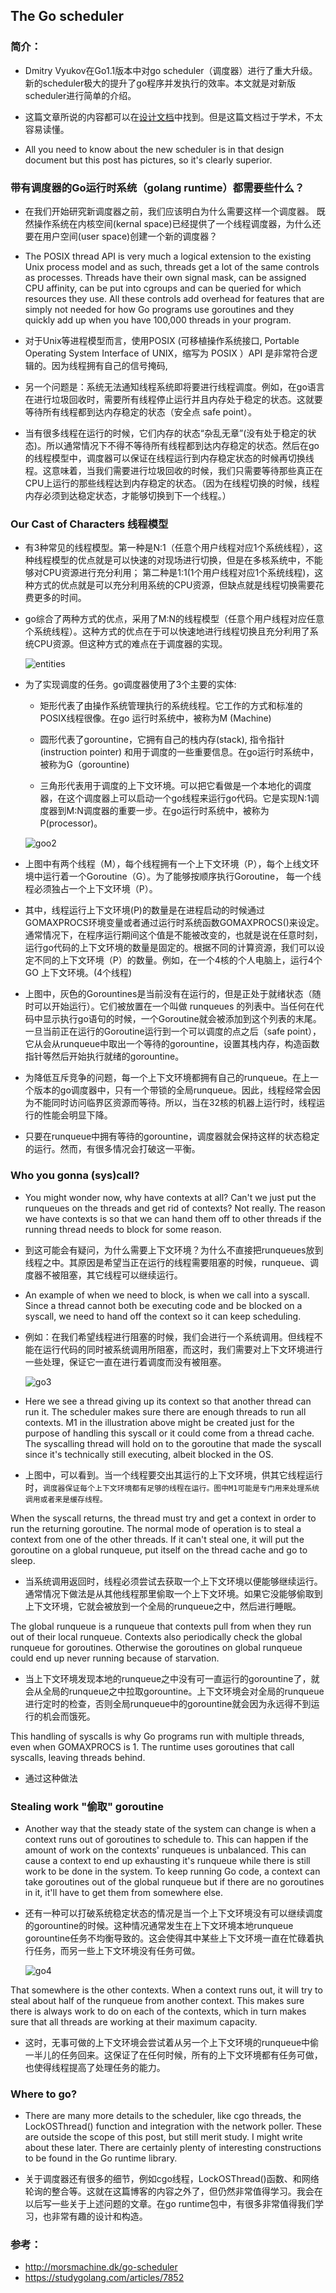 
## The Go scheduler

### 简介：

* Dmitry Vyukov在Go1.1版本中对go scheduler（调度器）进行了重大升级。新的scheduler极大的提升了go程序并发执行的效率。本文就是对新版scheduler进行简单的介绍。

* 这篇文章所说的内容都可以在[设计文档](https://docs.google.com/document/d/1TTj4T2JO42uD5ID9e89oa0sLKhJYD0Y_kqxDv3I3XMw/edit)中找到。但是这篇文档过于学术，不太容易读懂。

* All you need to know about the new scheduler is in that design document but this post has pictures, so it's clearly superior.

### 带有调度器的Go运行时系统（golang runtime）都需要些什么？

* 在我们开始研究新调度器之前，我们应该明白为什么需要这样一个调度器。 既然操作系统在内核空间(kernal space)已经提供了一个线程调度器，为什么还要在用户空间(user space)创建一个新的调度器？

* The POSIX thread API is very much a logical extension to the existing Unix process model and as such, threads get a lot of the same controls as processes. Threads have their own signal mask, can be assigned CPU affinity, can be put into cgroups and can be queried for which resources they use. All these controls add overhead for features that are simply not needed for how Go programs use goroutines and they quickly add up when you have 100,000 threads in your program.

* 对于Unix等进程模型而言，使用POSIX (可移植操作系统接口, Portable Operating System Interface of UNIX，缩写为 POSIX ）API 是非常符合逻辑的。因为线程拥有自己的信号掩码,

* 另一个问题是：系统无法通知线程系统即将要进行线程调度。例如，在go语言在进行垃圾回收时，需要所有线程停止运行并且内存处于稳定的状态。这就要等待所有线程都到达内存稳定的状态（安全点 safe point）。

* 当有很多线程在运行的时候，它们内存的状态“杂乱无章”(没有处于稳定的状态)。所以通常情况下不得不等待所有线程都到达内存稳定的状态。然后在go的线程模型中，调度器可以保证在线程运行到内存稳定状态的时候再切换线程。这意味着，当我们需要进行垃圾回收的时候，我们只需要等待那些真正在CPU上运行的那些线程达到内存稳定的状态。（因为在线程切换的时候，线程内存必须到达稳定状态，才能够切换到下一个线程。）


### Our Cast of Characters 线程模型

* 有3种常见的线程模型。第一种是N:1（任意个用户线程对应1个系统线程），这种线程模型的优点就是可以快速的对现场进行切换，但是在多核系统中，不能够对CPU资源进行充分利用； 第二种是1:1(1个用户线程对应1个系统线程)，这种方式的优点就是可以充分利用系统的CPU资源，但缺点就是线程切换需要花费更多的时间。

* go综合了两种方式的优点，采用了M:N的线程模型（任意个用户线程对应任意个系统线程）。这种方式的优点在于可以快速地进行线程切换且充分利用了系统CPU资源。但这种方式的难点在于调度器的实现。

	![entities](http://images.cnblogs.com/cnblogs_com/swanspouse/1159380/o_go1.jpg)

* 为了实现调度的任务。go调度器使用了3个主要的实体:

    * 矩形代表了由操作系统管理执行的系统线程。它工作的方式和标准的POSIX线程很像。在go 运行时系统中，被称为M (Machine)

    * 圆形代表了gorountine，它拥有自己的栈内存(stack), 指令指针 (instruction pointer) 和用于调度的一些重要信息。在go运行时系统中，被称为G（gorountine)

    * 三角形代表用于调度的上下文环境。可以把它看做是一个本地化的调度器，在这个调度器上可以启动一个go线程来运行go代码。它是实现N:1调度器到M:N调度器的重要一步。在go运行时系统中，被称为P(processor)。

	![goo2](http://images.cnblogs.com/cnblogs_com/swanspouse/1159380/o_go2.jpg)

* 上图中有两个线程（M），每个线程拥有一个上下文环境（P），每个上线文环境中运行着一个Goroutine（G）。为了能够按顺序执行Goroutine， 每一个线程必须独占一个上下文环境（P）。

* 其中，线程运行上下文环境(P)的数量是在进程启动的时候通过GOMAXPROCS环境变量或者通过运行时系统函数GOMAXPROCS()来设定。通常情况下，在程序运行期间这个值是不能被改变的，也就是说在任意时刻，运行go代码的上下文环境的数量是固定的。根据不同的计算资源，我们可以设定不同的上下文环境（P）的数量。例如，在一个4核的个人电脑上，运行4个GO 上下文环境。(4个线程)

* 上图中，灰色的Gorountines是当前没有在运行的，但是正处于就绪状态（随时可以开始运行）。它们被放置在一个叫做 runqueues 的列表中。当任何在代码中显示执行go语句的时候，一个Goroutine就会被添加到这个列表的末尾。一旦当前正在运行的Goroutine运行到一个可以调度的点之后（safe point），它从会从runqueue中取出一个等待的gorountine，设置其栈内存，构造函数指针等然后开始执行就绪的gorountine。

* 为降低互斥竞争的问题，每一个上下文环境都拥有自己的runqueue。在上一个版本的go调度器中，只有一个带锁的全局runqueue。因此，线程经常会因为不能同时访问临界区资源而等待。所以，当在32核的机器上运行时，线程运行的性能会明显下降。

* 只要在runqueue中拥有等待的gorountine，调度器就会保持这样的状态稳定的运行。然而，有很多情况会打破这一平衡。

### Who you gonna (sys)call?

* You might wonder now, why have contexts at all? Can't we just put the runqueues on the threads and get rid of contexts? Not really. The reason we have contexts is so that we can hand them off to other threads if the running thread needs to block for some reason.

* 到这可能会有疑问，为什么需要上下文环境？为什么不直接把runqueues放到线程之中。其原因是希望当正在运行的线程需要阻塞的时候，runqueue、调度器不被阻塞，其它线程可以继续运行。

* An example of when we need to block, is when we call into a syscall. Since a thread cannot both be executing code and be blocked on a syscall, we need to hand off the context so it can keep scheduling.

* 例如：在我们希望线程进行阻塞的时候，我们会进行一个系统调用。但线程不能在运行代码的同时被系统调用所阻塞，而这时，我们需要对上下文环境进行一些处理，保证它一直在进行着调度而没有被阻塞。

	![go3](http://images.cnblogs.com/cnblogs_com/swanspouse/1159380/o_go3.jpg)

* Here we see a thread giving up its context so that another thread can run it. The scheduler makes sure there are enough threads to run all contexts. M1 in the illustration above might be created just for the purpose of handling this syscall or it could come from a thread cache. The syscalling thread will hold on to the goroutine that made the syscall since it's technically still executing, albeit blocked in the OS.

* 上图中，可以看到。当一个线程要交出其运行的上下文环境，供其它线程运行时，`调度器保证每个上下文环境都有足够的线程在运行。图中M1可能是专门用来处理系统调用或者来是缓存线程。`

When the syscall returns, the thread must try and get a context in order to run the returning goroutine. The normal mode of operation is to steal a context from one of the other threads. If it can't steal one, it will put the goroutine on a global runqueue, put itself on the thread cache and go to sleep.

* 当系统调用返回时，线程必须尝试去获取一个上下文环境以便能够继续运行。通常情况下做法是从其他线程那里偷取一个上下文环境。如果它没能够偷取到上下文环境，它就会被放到一个全局的runqueue之中，然后进行睡眠。

The global runqueue is a runqueue that contexts pull from when they run out of their local runqueue. Contexts also periodically check the global runqueue for goroutines. Otherwise the goroutines on global runqueue could end up never running because of starvation.

* 当上下文环境发现本地的runqueue之中没有可一直运行的gorountine了，就会从全局的runqueue之中拉取gorountine。上下文环境会对全局的runqueue进行定时的检查，否则全局runqueue中的gorountine就会因为永远得不到运行的机会而饿死。

This handling of syscalls is why Go programs run with multiple threads, even when GOMAXPROCS is 1. The runtime uses goroutines that call syscalls, leaving threads behind.

* 通过这种做法

### Stealing work "偷取" goroutine

* Another way that the steady state of the system can change is when a context runs out of goroutines to schedule to. This can happen if the amount of work on the contexts' runqueues is unbalanced. This can cause a context to end up exhausting it's runqueue while there is still work to be done in the system. To keep running Go code, a context can take goroutines out of the global runqueue but if there are no goroutines in it, it'll have to get them from somewhere else.

* 还有一种可以打破系统稳定状态的情况是当一个上下文环境没有可以继续调度的gorountine的时候。这种情况通常发生在上下文环境本地runqueue gorountine任务不均衡导致的。这会使得其中某些上下文环境一直在忙碌着执行任务，而另一些上下文环境没有任务可做。

	![go4](http://images.cnblogs.com/cnblogs_com/swanspouse/1159380/o_go4.jpg)

That somewhere is the other contexts. When a context runs out, it will try to steal about half of the runqueue from another context. This makes sure there is always work to do on each of the contexts, which in turn makes sure that all threads are working at their maximum capacity.

* 这时，无事可做的上下文环境会尝试着从另一个上下文环境的runqueue中偷一半儿的任务回来。这保证了在任何时候，所有的上下文环境都有任务可做，也使得线程提高了处理任务的能力。

### Where to go?
* There are many more details to the scheduler, like cgo threads, the LockOSThread() function and integration with the network poller. These are outside the scope of this post, but still merit study. I might write about these later. There are certainly plenty of interesting constructions to be found in the Go runtime library.

* 关于调度器还有很多的细节，例如cgo线程，LockOSThread()函数、和网络轮询的整合等。这就在这篇博客的内容之外了，但仍然非常值得学习。我会在以后写一些关于上述问题的文章。在go runtime包中，有很多非常值得我们学习，也非常有趣的设计和构造。

### 参考：
* http://morsmachine.dk/go-scheduler
* https://studygolang.com/articles/7852
